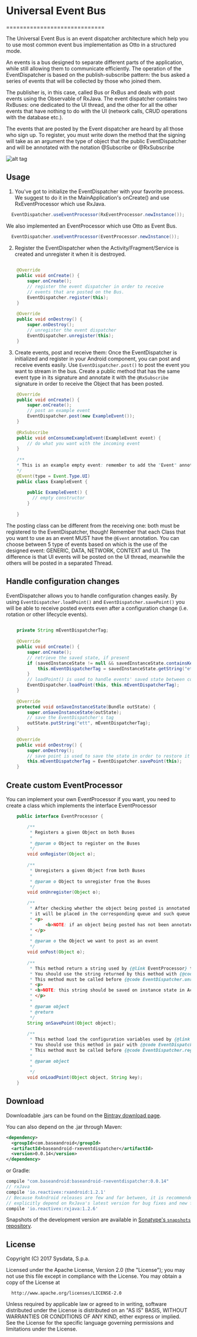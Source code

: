 # Universal Event Bus
=============================

The Universal Event Bus is an event dispatcher architecture which help you to use most common event bus implementation as Otto in a structured mode.

An events is a bus designed to separate different parts of the application, while still allowing them to communicate efficiently.
The operation of the EventDispatcher is based on the publish-subscribe pattern: the bus asked a series of events that will be collected by those who joined them.

The publisher is, in this case, called Bus or RxBus and deals with post events using the Observable of RxJava. The event dispatcher contains two RxBuses: one dedicated to the UI thread, and the other for all the other events that have nothing to do with the UI (network calls, CRUD operations with the database etc.).

The events that are posted by the Event dispatcher are heard by all those who sign up. To register, you must write down the method that the signing will take as an argument the type of object that the public EventDispatcher and will be annotated with the notation @Subscribe or @RxSubscribe

![alt tag](http://sharing.sysdata.it/fvgmock/ues-diagram01.png)

Usage
--------

1. You've got to initialize the EventDispatcher with your favorite process. 
We suggest to do it in the MainApplication's onCreate() and use RxEventProcessor which use RxJava.

```java
  EventDispatcher.useEventProcessor(RxEventProcessor.newInstance());
```

We also implemented an EventProcessor which use Otto as Event Bus.

```java
  EventDispatcher.useEventProcessor(EventProcessor.newInstance());
```

2. Register the EventDispatcher when the Activity/Fragment/Service is created and unregister it when it is destroyed.

```java
    
    @Override
    public void onCreate() {
        super.onCreate();
        // register the event dispatcher in order to receive 
        // events that are posted on the Bus.
        EventDispatcher.register(this);
    }
    
    @Override
    public void onDestroy() {
        super.onDestroy();
        // unregister the event dispatcher
        EventDispatcher.unregister(this);
    }
```
3. Create events, post and receive them: Once the EventDispatcher is initialized and register in your Android component, you can post and receive events easily. Use `EventDispatcher.post()` to post the event you want to stream in the bus. Create a public method that has the same event type in its signature and annotate it with the `@RxSubscribe` signature in order to receive the Object that has been posted.

```java
    @Override
    public void onCreate() {
        super.onCreate();
        // post an example event 
        EventDispatcher.post(new ExampleEvent());
    }
    
    @RxSubscribe
    public void onConsumeExampleEvent(ExampleEvent event) {
        // do what you want with the incoming event
    }
    
    /**
    * This is an example empty event: remember to add the "Event" annotation!!
    */
    @Event(type = Event.Type.UI)
    public class ExampleEvent {
    
        public ExampleEvent() {
          // empty constructor
        }
        
    }
```

The posting class can be different from the receiving one: both must be registered to the EventDispatcher, though! Remember that each Class that you want to use as an event MUST have the `@Event` annotation. You can choose between 5 type of events based on which is the use of the designed event: GENERIC, DATA, NETWORK, CONTEXT and UI. The difference is that UI events will be posted on the UI thread, meanwhile the others will be posted in a separated Thread.

Handle configuration changes
--------

EventDispatcher allows you to handle configuration changes easily. By using `EventDispatcher.loadPoint()` and `EventDispatcher.savePoint()` you will be able to receive posted events even after a configuration change (i.e. rotation or other lifecycle events).

```java
    
    private String mEventDispatcherTag;
    
    @Override
    public void onCreate() {
        super.onCreate();
        // retrieve the saved state, if present
        if (savedInstanceState != null && savedInstanceState.containsKey("ett")) {
            this.mEventDispatcherTag = savedInstanceState.getString("ett");
        }
        // loadPoint() is used to handle events' saved state between configuration changes 
        EventDispatcher.loadPoint(this, this.mEventDispatcherTag);
    }
    
    @Override
    protected void onSaveInstanceState(Bundle outState) {
        super.onSaveInstanceState(outState);
        // save the EventDispatcher's tag
        outState.putString("ett", mEventDispatcherTag);
    }
    
    @Override
    public void onDestroy() {
        super.onDestroy();
        // save point is used to save the state in order to restore it later, after the configuration change.
        this.mEventDispatcherTag = EventDispatcher.savePoint(this);
    }
```

Create custom EventProcessor
--------

You can implement your own EventProcessor if you want, you need to create a class which implements the interface EventProcessor

```java
    public interface EventProcessor {

        /**
         * Registers a given Object on both Buses
         *
         * @param o Object to register on the Buses
         */
        void onRegister(Object o);
    
        /**
         * Unregisters a given Object from both Buses
         *
         * @param o Object to unregister from the Buses
         */
        void onUnregister(Object o);

        /**
         * After checking whether the object being posted is annotated with the {@link Event} Annotation,
         * it will be placed in the corresponding queue and such queue will be then sorted by {@link Event.Priority}.
         * <p>
         *     <b>NOTE: if an object being posted has not been annotated with the {@link Event} Annotation it will be disregarded!!!</b>
         * </p>
         *
         * @param o the Object we want to post as an event
         */
        void onPost(Object o);
    
        /**
         * This method return a string used by {@link EventProcessor} to save the state of the object in configuration changes.<br>
         * You should use the string returned by this method with {@code EventDispatcher.loadPoint()}<br>
         * This method must be called before {@code EventDispatcher.unregister(...)} (in {@code OnPause(...)} method for example)
         * <p>
         * <b>NOTE: this string should be saved on instance state in Activity and retrieved when it restart on OnCreate(...) method</b>
         * </p>
         *
         * @param object
         * @return
         */
        String onSavePoint(Object object);
    
        /**
         * This method load the configuration variables used by {@link EventDispatcher} to handle the configuration changes.<br>
         * You should use this method in pair with {@code EventDispatcher.savePoint(...)}.<br>
         * This method must be called before {@code EventDispatcher.register(...)} (in {@code OnResume(...)} method for example)<br>
         *
         * @param object
         *
         */
        void onLoadPoint(Object object, String key);
    }
```


Download
--------

Downloadable .jars can be found on the [Bintray download page][2].

You can also depend on the .jar through Maven:
```xml
<dependency>
  <groupId>com.baseandroid</groupId>
  <artifactId>baseandroid-rxeventdispatcher</artifactId>
  <version>0.0.14</version>
</dependency>
```
or Gradle:
```groovy
compile "com.baseandroid:baseandroid-rxeventdispatcher:0.0.14"
// rxJava
compile 'io.reactivex:rxandroid:1.2.1'
// Because RxAndroid releases are few and far between, it is recommended you also
// explicitly depend on RxJava's latest version for bug fixes and new features.
compile 'io.reactivex:rxjava:1.2.6'
```

Snapshots of the development version are available in [Sonatype's `snapshots` repository][snap].



License
-------

  Copyright (C) 2017 Sysdata, S.p.a.
 
  Licensed under the Apache License, Version 2.0 (the "License");
  you may not use this file except in compliance with the License.
  You may obtain a copy of the License at
 
      http://www.apache.org/licenses/LICENSE-2.0
 
  Unless required by applicable law or agreed to in writing, software
  distributed under the License is distributed on an "AS IS" BASIS,
  WITHOUT WARRANTIES OR CONDITIONS OF ANY KIND, either express or implied.
  See the License for the specific language governing permissions and
  limitations under the License.



 [1]: http://square.github.com/otto/
 [2]: https://dl.bintray.com/sysdata/maven/com/baseandroid/baseandroid-eventdispatcher/
 [snap]: https://oss.sonatype.org/content/repositories/snapshots/
